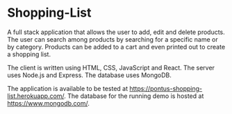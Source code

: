 # Shopping-List
A full stack application that allows the user to add, edit and delete products. The user can search among products by searching for a specific name or by category. Products can be added to a cart and even printed out to create a shopping list.

The client is written using HTML, CSS, JavaScript and React. The server uses Node.js and Express. The database uses MongoDB.

The application is available to be tested at https://pontus-shopping-list.herokuapp.com/.
The database for the running demo is hosted at https://www.mongodb.com/.
